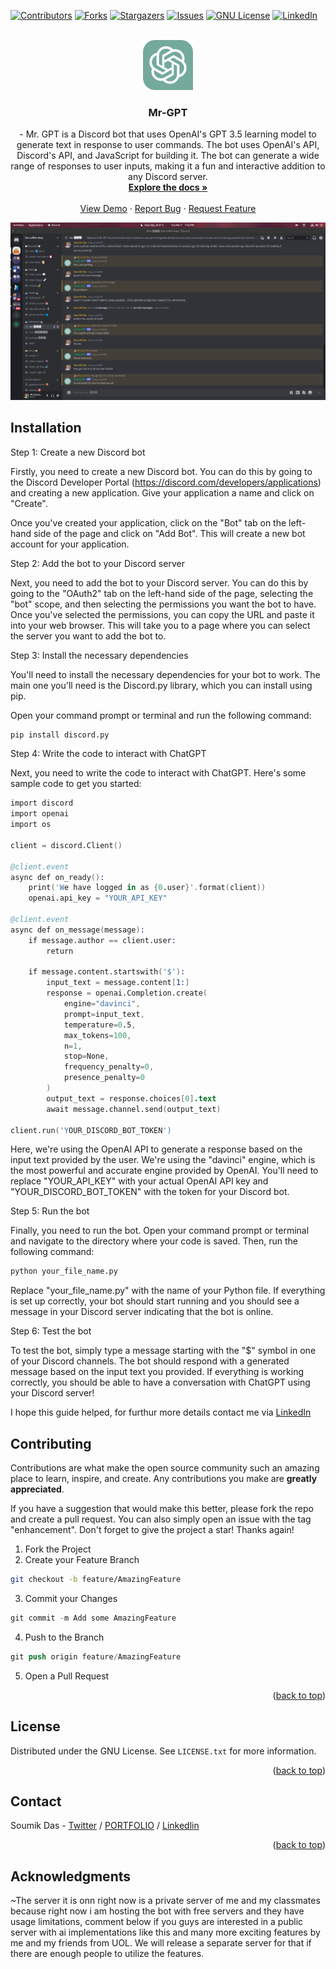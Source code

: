 <a name="readme-top"></a>
[![Contributors][contributors-shield]][contributors-url]
[![Forks][forks-shield]][forks-url]
[![Stargazers][stars-shield]][stars-url]
[![Issues][issues-shield]][issues-url]
[![GNU License][license-shield]][license-url]
[![LinkedIn][linkedin-shield]][linkedin-url]

<!-- PROJECT LOGO -->
<br />
<div align="center">
  <a href="https://github.com/FalconEthics/Mr-GPT">
    <img src="./logo.svg" alt="Logo" width="80" height="80">
  </a>

  <h3 align="center">Mr-GPT</h3>

  <p align="center">
    - Mr. GPT is a Discord bot that uses OpenAI's GPT 3.5 learning model to generate text in response to user commands. The bot uses OpenAI's API, Discord's API, and JavaScript for building it. The bot can generate a wide range of responses to user inputs, making it a fun and interactive addition to any Discord server.
    <br />
    <a href=#installation><strong>Explore the docs »</strong></a>
    <br />
    <br />
    <a href="#acknowledgments">View Demo</a>
    ·
    <a href="https://github.com/FalconEthics/Mr-GPT/issues">Report Bug</a>
    ·
    <a href="https://github.com/FalconEthics/Mr-GPT/issues">Request Feature</a>
  </p>
</div>

[![Product Name Screen Shot][product-screenshot]](https://keeper-app-falconethics.vercel.app/)


<!-- Installation -->
## Installation

Step 1: Create a new Discord bot

Firstly, you need to create a new Discord bot. You can do this by going to the Discord Developer Portal (https://discord.com/developers/applications) and creating a new application. Give your application a name and click on "Create".

Once you've created your application, click on the "Bot" tab on the left-hand side of the page and click on "Add Bot". This will create a new bot account for your application.

Step 2: Add the bot to your Discord server

Next, you need to add the bot to your Discord server. You can do this by going to the "OAuth2" tab on the left-hand side of the page, selecting the "bot" scope, and then selecting the permissions you want the bot to have. Once you've selected the permissions, you can copy the URL and paste it into your web browser. This will take you to a page where you can select the server you want to add the bot to.

Step 3: Install the necessary dependencies

You'll need to install the necessary dependencies for your bot to work. The main one you'll need is the Discord.py library, which you can install using pip.

Open your command prompt or terminal and run the following command:
```s
pip install discord.py
```
Step 4: Write the code to interact with ChatGPT

Next, you need to write the code to interact with ChatGPT. Here's some sample code to get you started:
```s
import discord
import openai
import os

client = discord.Client()

@client.event
async def on_ready():
    print('We have logged in as {0.user}'.format(client))
    openai.api_key = "YOUR_API_KEY"

@client.event
async def on_message(message):
    if message.author == client.user:
        return

    if message.content.startswith('$'):
        input_text = message.content[1:]
        response = openai.Completion.create(
            engine="davinci",
            prompt=input_text,
            temperature=0.5,
            max_tokens=100,
            n=1,
            stop=None,
            frequency_penalty=0,
            presence_penalty=0
        )
        output_text = response.choices[0].text
        await message.channel.send(output_text)

client.run('YOUR_DISCORD_BOT_TOKEN')

```
Here, we're using the OpenAI API to generate a response based on the input text provided by the user. We're using the "davinci" engine, which is the most powerful and accurate engine provided by OpenAI. You'll need to replace "YOUR_API_KEY" with your actual OpenAI API key and "YOUR_DISCORD_BOT_TOKEN" with the token for your Discord bot.

Step 5: Run the bot

Finally, you need to run the bot. Open your command prompt or terminal and navigate to the directory where your code is saved. Then, run the following command:
```s
python your_file_name.py
```
Replace "your_file_name.py" with the name of your Python file. If everything is set up correctly, your bot should start running and you should see a message in your Discord server indicating that the bot is online.

Step 6: Test the bot

To test the bot, simply type a message starting with the "$" symbol in one of your Discord channels. The bot should respond with a generated message based on the input text you provided. If everything is working correctly, you should be able to have a conversation with ChatGPT using your Discord server!

I hope this guide helped, for furthur more details contact me via <a href="https://www.linkedin.com/in/soumik-das-profile/">LinkedIn</a> 



<!-- CONTRIBUTING -->
## Contributing

Contributions are what make the open source community such an amazing place to learn, inspire, and create. Any contributions you make are **greatly appreciated**.

If you have a suggestion that would make this better, please fork the repo and create a pull request. You can also simply open an issue with the tag "enhancement".
Don't forget to give the project a star! Thanks again!

1. Fork the Project
2. Create your Feature Branch 
 ```sh
git checkout -b feature/AmazingFeature
```
3. Commit your Changes 
```s
git commit -m Add some AmazingFeature
```
4. Push to the Branch 
```s
git push origin feature/AmazingFeature
```
5. Open a Pull Request

<p align="right">(<a href="#readme-top">back to top</a>)</p>



<!-- LICENSE -->
## License

Distributed under the GNU License. See `LICENSE.txt` for more information.

<p align="right">(<a href="#readme-top">back to top</a>)</p>



<!-- CONTACT -->
## Contact

Soumik Das - [Twitter](https://twitter.com/Mr_Soumik_Das) / [PORTFOLIO](https://www.soumik-das.com/) / [Linkedlin](https://www.linkedin.com/in/soumik-das-profile/)

<p align="right">(<a href="#readme-top">back to top</a>)</p>



## Acknowledgments

 ~The server it is onn right now is a private server of me and my classmates because right now i am hosting the bot with free servers and they have usage limitations, comment below if you guys are interested in a public server with ai implementations like this and many more exciting features by me and my friends from UOL. We will release a separate server for that if there are enough people to utilize the features.

 <!-- MARKDOWN LINKS & IMAGES -->
<!-- https://www.markdownguide.org/basic-syntax/#reference-style-links -->
[contributors-shield]: https://img.shields.io/github/contributors/FalconEthics/Keeper-app.svg?style=for-the-badge
[contributors-url]: https://github.com/FalconEthics/keeper-app/graphs/contributors
[forks-shield]: https://img.shields.io/github/forks/FalconEthics/Keeper-app.svg?style=for-the-badge
[forks-url]: https://github.com/FalconEthics/keeper-app/network/members
[stars-shield]: https://img.shields.io/github/stars/FalconEthics/Keeper-app.svg?style=for-the-badge
[stars-url]: https://github.com/FalconEthics/keeper-app/stargazers
[issues-shield]: https://img.shields.io/github/issues/FalconEthics/Keeper-app.svg?style=for-the-badge

[issues-url]: https://github.com/FalconEthics/keeper-app/issues
[license-shield]: https://img.shields.io/github/license/FalconEthics/Keeper-app.svg?style=for-the-badge

[license-url]: https://github.com/FalconEthics/keeper-app/blob/main/LICENSE
[linkedin-shield]: https://img.shields.io/badge/-LinkedIn-black.svg?style=for-the-badge&logo=linkedin&colorB=555

[linkedin-url]: https://www.linkedin.com/in/soumik-das-profile/

[product-screenshot]: https://raw.githubusercontent.com/FalconEthics/Mr-GPT/main/screenshot.png